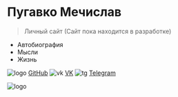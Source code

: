<!-- _coverpage.md -->

<!--![logo](_media/icon.svg) --> 


# Пугавко Мечислав 

> Личный сайт (Сайт пока находится в разработке)

- Автобиография
- Мысли 
- Жизнь


![logo](__media/icons/Octocat.png ':size=5%') [GitHub](https://github.com/Pugavkomm)
![vk](__media/icons/vk.svg ':size=5%') [VK](https://vk.com/mechislavp)
![tg](__media/icons/Telegram.png ':size=5%') [Telegram](https://t.me/Mechislav)
<!--- ![rg](__media/icons/rg.png ':size=5%') [RG](https://www.researchgate.net/profile/Mechislav-Pugavko)--->
![logo](__media/icons/languages.svg ':size=60%')
